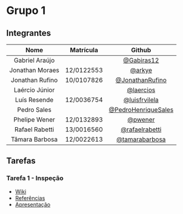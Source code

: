 # Grupo 1

## Integrantes

| Nome | Matrícula | Github |
|:----:|:---------:|:------:|
| Gabriel Araújo | | [@Gabiras12](https://github.com/Gabiras12) |
| Jonathan Moraes | 12/0122553 | [@arkye](https://github.com/arkye) |
| Jonathan Rufino | 10/0107826 | [@JonathanRufino](https://github.com/JonathanRufino) |
| Laércio Júnior | | [@laercios](https://github.com/laercios) |
| Luís Resende | 12/0036754 | [@luisfrvilela](https://github.com/luisfrvilela) |
| Pedro Sales | | [@PedroHenriqueSales](https://github.com/PedroHenriqueSales) |
| Phelipe Wener | 12/0132893 | [@pwener](https://github.com/pwener) |
| Rafael Rabetti | 13/0016560 | [@rafaelrabetti](https://github.com/rafaelrabetti) |
| Tâmara Barbosa | 12/0022613 | [@tamarabarbosa](https://github.com/tamarabarbosa) |

## Tarefas

### Tarefa 1 - Inspeção

* [Wiki](https://github.com/fga-verival/2017-1Grupo1/wiki/Inspe%C3%A7%C3%A3o)
* [Referências](/practices/inspection/bibliography.md)
* [Apresentação](/practices/inspection/inspection.pdf)
